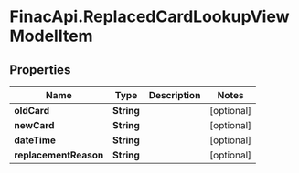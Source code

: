 # FinacApi.ReplacedCardLookupViewModelItem

## Properties
Name | Type | Description | Notes
------------ | ------------- | ------------- | -------------
**oldCard** | **String** |  | [optional] 
**newCard** | **String** |  | [optional] 
**dateTime** | **String** |  | [optional] 
**replacementReason** | **String** |  | [optional] 
